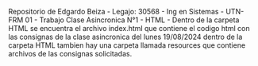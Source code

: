 Repositorio de Edgardo Beiza - Legajo: 30568 - Ing en Sistemas - UTN-FRM
    01 - Trabajo Clase Asincronica N°1 - HTML
        - Dentro de la carpeta HTML se encuentra el archivo index.html que contiene 
	        el codigo html con las consignas de la clase asincronica del lunes 19/08/2024
           dentro de la carpeta HTML tambien hay una carpeta llamada resources que contiene 
           archivos de las consignas solicitadas.
